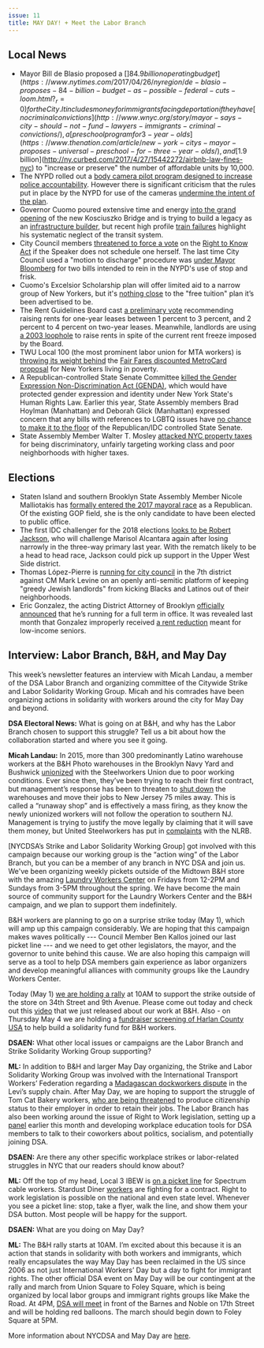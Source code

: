 ```yaml
---
issue: 11
title: MAY DAY! + Meet the Labor Branch
---
```


## Local News
* Mayor Bill de Blasio proposed a []$84.9 billion operating budget](https://www.nytimes.com/2017/04/26/nyregion/de-blasio-proposes-84-billion-budget-as-possible-federal-cuts-loom.html?_r=0) for the City. It includes money for immigrants facing deportation if they have [no criminal convictions](http://www.wnyc.org/story/mayor-says-city-should-not-fund-lawyers-immigrants-criminal-convictions/), a [preschool program for 3-year-olds](https://www.thenation.com/article/new-york-citys-mayor-proposes-universal-preschool-for-three-year-olds/), and [$1.9 billion](http://ny.curbed.com/2017/4/27/15442272/airbnb-law-fines-nyc) to "increase or preserve" the number of affordable units by 10,000.
* The NYPD rolled out a [body camera pilot program designed to increase police accountability](http://www.nydailynews.com/new-york/nypd-cops-equipped-body-cameras-hit-streets-article-1.3109441). However there is significant criticism that the rules put in place by the NYPD for use of the cameras [undermine the intent of the plan](http://www.politico.com/states/new-york/city-hall/story/2017/04/20/critics-say-nypd-rules-undermine-body-camera-program-111403).
* Governor Cuomo poured extensive time and energy [into the grand opening](http://nyc.streetsblog.org/2017/04/28/cuomo-drives-old-timey-car-across-brand-new-bridge-while-sticking-nyers-with-old-timey-transit-system/) of the new Kosciuszko Bridge and is trying to build a legacy as an [infrastructure builder](https://www.nytimes.com/2017/04/27/nyregion/3-new-bridges-rise-in-new-york-with-looks-that-could-stop-traffic.html), but recent high profile [train failures](http://www.nydailynews.com/new-york/subway-commuters-rail-mta-rush-hour-snafu-cripples-service-article-1.3085369) highlight his systematic neglect of the transit system.
* City Council members [threatened to force a vote](http://www.nydailynews.com/news/politics/council-members-vow-force-vote-act-article-1.3100621) on the [Right to Know Act](http://changethenypd.org/RightToKnowAct) if the Speaker does not schedule one herself. The last time City Council used a "motion to discharge" procedure was [under Mayor Bloomberg](http://www.nydailynews.com/new-york/city-council-set-pass-2-bills-rein-nypd-stop-frisk-article-1.1383730) for two bills intended to rein in the NYPD's use of stop and frisk.
* Cuomo's Excelsior Scholarship plan will offer limited aid to a narrow group of New Yorkers, but it's [nothing close](https://www.jacobinmag.com/2017/04/andrew-cuomo-free-college-bernie-sanders-tuition-new-york/) to the "free tuition" plan it’s been advertised to be.
* The Rent Guidelines Board cast [a preliminary vote](https://www.dnainfo.com/new-york/20170426/east-village/rent-stabilized-units-price-hikes) recommending raising rents for one-year leases between 1 percent to 3 percent, and 2 percent to 4 percent on two-year leases. Meanwhile, landlords are using [a 2003 loophole](https://www.propublica.org/article/new-york-landlords-exploit-loophole-to-hike-rents-despite-freeze) to raise rents in spite of the current rent freeze imposed by the Board.
* TWU Local 100 (the most prominent labor union for MTA workers) is [throwing its weight behind](http://www.nydailynews.com/new-york/transit-union-boss-backs-cheaper-metrocard-fares-poor-article-1.3097061) the [Fair Fares discounted MetroCard proposal](http://gothamist.com/2017/04/25/half_price_metrocards.php) for New Yorkers living in poverty.
* A Republican-controlled State Senate Committee [killed the Gender Expression Non-Discrimination Act (GENDA)](http://gothamist.com/2017/04/25/genda_fails.php), which would have protected gender expression and identity under New York State's Human Rights Law. Earlier this year, State Assembly members Brad Hoylman (Manhattan) and Deborah Glick (Manhattan) expressed concern that any bills with references to LGBTQ issues have [no chance to make it to the floor](http://thealt.com/2017/02/27/state-legislature-paralyzed-lgbt-issues-trump-moves-protections/) of the Republican/IDC controlled State Senate.
* State Assembly Member Walter T. Mosley [attacked NYC property taxes](http://www.kingscountypolitics.com/brooklyn-lawmakers-move-april-25-2017/) for being discriminatory, unfairly targeting working class and poor neighborhoods with higher taxes.

## Elections
* Staten Island and southern Brooklyn State Assembly Member Nicole Malliotakis has [formally entered the 2017 mayoral race](https://www.nytimes.com/2017/04/25/nyregion/nicole-malliotakis-seeks-republican-nomination-for-new-york-mayor.html) as a Republican. Of the existing GOP field, she is the only candidate to have been elected to public office.
* The first IDC challenger for the 2018 elections [looks to be Robert Jackson](http://blog.timesunion.com/capitol/archives/274327/first-idc-challenger-robert-jackson-forms-senate-campaign-committee/), who will challenge Marisol Alcantara again after losing narrowly in the three-way primary last year. With the rematch likely to be a head to head race, Jackson could pick up support in the Upper West Side district.
* Thomas López-Pierre is [running for city council](http://forward.com/fast-forward/369815/greedy-jewish-landlords-are-problem-new-york-council-candidate/) in the 7th district against CM Mark Levine on an openly anti-semitic platform of keeping "greedy Jewish landlords" from kicking Blacks and Latinos out of their neighborhoods.
* Eric Gonzalez, the acting District Attorney of Brooklyn [officially announced](https://www.dnainfo.com/new-york/20170426/bed-stuy/eric-gonzales-da-campaign-ken-thompson) that he’s running for a full term in office. It was revealed last month that Gonzalez improperly received [a rent reduction](http://www.nydailynews.com/new-york/brooklyn/brooklyn-da-rent-break-meant-low-income-seniors-article-1.3014629) meant for low-income seniors.

## Interview: Labor Branch, B&H, and May Day
This week’s newsletter features an interview with Micah Landau, a member of the DSA Labor Branch and organizing committee of the Citywide Strike and Labor Solidarity Working Group. Micah and his comrades have been organizing actions in solidarity with workers around the city for May Day and beyond.

**DSA Electoral News:** What is going on at B&H, and why has the Labor Branch chosen to support this struggle? Tell us a bit about how the collaboration started and where you see it going.

**Micah Landau:** In 2015, more than 300 predominantly Latino warehouse workers at the B&H Photo warehouses in the Brooklyn Navy Yard and Bushwick [unionized](https://www.nytimes.com/2015/10/14/nyregion/workers-at-bh-photo-video-citing-hazards-move-to-unionize.html?_r=0) with the Steelworkers Union due to poor working conditions. Ever since then, they’ve been trying to reach their first contract, but management’s response has been to threaten to [shut down](http://forward.com/news/359927/bh-photo-closing-brooklyn-warehouses-where-workers-unionized/) the warehouses and move their jobs to New Jersey 75 miles away. This is called a “runaway shop” and is effectively a mass firing, as they know the newly unionized workers will not follow the operation to southern NJ. Management is trying to justify the move legally by claiming that it will save them money, but United Steelworkers has put in [complaints](https://www.dnainfo.com/new-york/20170213/navy-yard/bh-photo-moving-warehouse-navy-yard-union-labor-complaint) with the NLRB.

[NYCDSA’s Strike and Labor Solidarity Working Group] got involved with this campaign because our working group is the “action wing” of the Labor Branch, but you can be a member of any branch in NYC DSA and join us.  We've been organizing weekly pickets outside of the Midtown B&H store with the amazing [Laundry Workers Center](http://laundryworkerscenter.org/) on Fridays from 12-2PM and Sundays from 3-5PM throughout the spring. We have become the main source of community support for the Laundry Workers Center and the B&H campaign, and we plan to support them indefinitely.

B&H workers are planning to go on a surprise strike today (May 1), which will amp up this campaign considerably. We are hoping that this campaign makes waves politically --- Council Member Ben Kallos joined our last picket line --- and we need to get other legislators, the mayor, and the governor to unite behind this cause. We are also hoping this campaign will serve as a tool to help DSA members gain experience as labor organizers and develop meaningful alliances with community groups like the Laundry Workers Center.

Today (May 1) [we are holding a rally](https://www.facebook.com/events/1933460510218834/) at 10AM to support the strike outside of the store on 34th Street and 9th Avenue. Please come out today and check out this [video](https://www.facebook.com/nycdsa/videos/vb.1709623922584372/1897973453749417/?type=3&theater) that we just released about our work at B&H. Also - on Thursday May 4 we are holding a [fundraiser screening of Harlan County USA](https://www.facebook.com/events/1282439845202733/) to help build a solidarity fund for B&H workers.

**DSAEN:** What other local issues or campaigns are the Labor Branch and Strike Solidarity Working Group supporting?

**ML:** In addition to B&H and larger May Day organizing, the Strike and Labor Solidarity Working Group was involved with the International Transport Workers’ Federation regarding a [Madagascan dockworkers dispute](http://www.itfglobal.org/en/news-events/press-releases/2017/april/levis-drawn-into-growing-madagascan-dockworkers-dispute/) in the Levi’s supply chain. After May Day, we are hoping to support the struggle of Tom Cat Bakery workers, [who are being threatened](http://ny.eater.com/2017/4/20/15373714/day-without-bread-tom-cat-bakery-nyc-protest) to produce citizenship status to their employer in order to retain their jobs. The Labor Branch has also been working around the issue of Right to Work legislation, setting up a [panel](https://www.facebook.com/events/402968976744142/) earlier this month and developing workplace education tools for DSA members to talk to their coworkers about politics, socialism, and potentially joining DSA.

**DSAEN:** Are there any other specific workplace strikes or labor-related struggles in NYC that our readers should know about?

**ML:** Off the top of my head, Local 3 IBEW is [on a picket line](http://www.nycclc.org/news/2017-04/ibew-local-3-spectrumtime-warner-workers-remain-strike) for Spectrum cable workers. Stardust Diner [workers](http://www.stardustfamilyunited.com/sfu) are fighting for a contract. Right to work legislation is possible on the national and even state level. Whenever you see a picket line: stop, take a flyer, walk the line, and show them your DSA button. Most people will be happy for the support.

**DSAEN:** What are you doing on May Day?

**ML:** The B&H rally starts at 10AM. I’m excited about this because it is an action that stands in solidarity with both workers and immigrants, which really encapsulates the way May Day has been reclaimed in the US since 2006 as not just International Workers’ Day but a day to fight for immigrant rights. The other official DSA event on May Day will be our contingent at the rally and march from Union Square to Foley Square, which is being organized by local labor groups and immigrant rights groups like Make the Road. At 4PM, [DSA will meet](https://www.facebook.com/events/2364662270426011/) in front of the Barnes and Noble on 17th Street and will be holding red balloons. The march should begin down to Foley Square at 5PM.

More information about NYCDSA and May Day are [here](http://dsa.nyc/mayday/).
